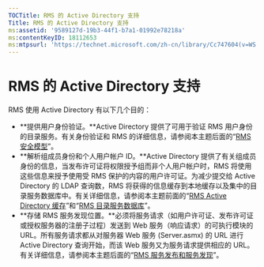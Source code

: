 ```yaml
---
TOCTitle: RMS 的 Active Directory 支持
Title: RMS 的 Active Directory 支持
ms:assetid: '9589127d-19b3-44f1-b7a1-01992e78218a'
ms:contentKeyID: 18112653
ms:mtpsurl: 'https://technet.microsoft.com/zh-cn/library/Cc747604(v=WS.10)'
---
```


RMS 的 Active Directory 支持
============================

RMS 使用 Active Directory 有以下几个目的：

-   **提供用户身份验证。**Active Directory 提供了可用于验证 RMS 用户身份的目录服务。有关身份验证和 RMS 的详细信息，请参阅本主题后面的“[RMS 安全模型](https://technet.microsoft.com/665db831-366d-4dca-9bb3-cc2912481fe1)”。
-   **解析组成员身份和个人用户帐户 ID。**Active Directory 提供了有关组成员身份的信息，当发布许可证将权限授予组而非个人用户帐户时，RMS 将使用这些信息来授予使用受 RMS 保护的内容的用户许可证。为减少提交给 Active Directory 的 LDAP 查询数，RMS 将获得的信息缓存到本地缓存以及集中的目录服务数据库中。有关详细信息，请参阅本主题前面的“[RMS Active Directory 缓存](https://technet.microsoft.com/c721a2eb-2fe9-4346-b426-3cc169b97265)”和“[RMS 目录服务数据库](https://technet.microsoft.com/6f6b8586-5d17-4a40-94a3-4dc738195301)”。
-   **存储 RMS 服务发现位置。**必须将服务请求（如用户许可证、发布许可证或授权服务器的注册子过程）发送到 Web 服务（响应请求）的可执行模块的 URL。所有服务请求都从对服务器 Web 服务 (Server.asmx) 的 URL 进行 Active Directory 查询开始，而该 Web 服务又为服务请求提供相应的 URL。有关详细信息，请参阅本主题后面的“[RMS 服务发布和服务发现](https://technet.microsoft.com/336c0d55-fd7f-4aa9-b3e6-bfd6565b1086)”。

